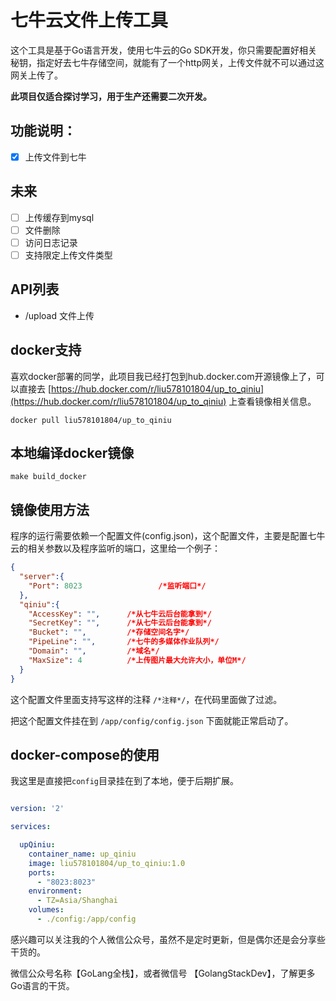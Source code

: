 # 七牛云文件上传工具

这个工具是基于Go语言开发，使用七牛云的Go SDK开发，你只需要配置好相关秘钥，指定好去七牛存储空间，就能有了一个http网关，上传文件就不可以通过这网关上传了。

**此项目仅适合探讨学习，用于生产还需要二次开发。**

## 功能说明：

- [x] 上传文件到七牛


## 未来

- [ ] 上传缓存到mysql
- [ ] 文件删除
- [ ] 访问日志记录
- [ ] 支持限定上传文件类型

## API列表
- /upload 文件上传


## docker支持

喜欢docker部署的同学，此项目我已经打包到hub.docker.com开源镜像上了，可以直接去 [https://hub.docker.com/r/liu578101804/up_to_qiniu](https://hub.docker.com/r/liu578101804/up_to_qiniu)
 上查看镜像相关信息。

```
docker pull liu578101804/up_to_qiniu
```

## 本地编译docker镜像


```
make build_docker
```

## 镜像使用方法

程序的运行需要依赖一个配置文件(config.json)，这个配置文件，主要是配置七牛云的相关参数以及程序监听的端口，这里给一个例子：

```json
{
  "server":{
    "Port": 8023                 /*监听端口*/
  },
  "qiniu":{
    "AccessKey": "",      /*从七牛云后台能拿到*/
    "SecretKey": "",      /*从七牛云后台能拿到*/
    "Bucket": "",         /*存储空间名字*/
    "PipeLine": "",       /*七牛的多媒体作业队列*/
    "Domain": "",         /*域名*/
    "MaxSize": 4          /*上传图片最大允许大小，单位M*/
  }
}
```

这个配置文件里面支持写这样的注释 `/*注释*/`，在代码里面做了过滤。

把这个配置文件挂在到 `/app/config/config.json` 下面就能正常启动了。

## docker-compose的使用 

我这里是直接把`config`目录挂在到了本地，便于后期扩展。

```yaml

version: '2'

services:

  upQiniu:
    container_name: up_qiniu
    image: liu578101804/up_to_qiniu:1.0
    ports:
      - "8023:8023"
    environment:
      - TZ=Asia/Shanghai
    volumes:
      - ./config:/app/config


```

感兴趣可以关注我的个人微信公众号，虽然不是定时更新，但是偶尔还是会分享些干货的。

微信公众号名称【GoLang全栈】，或者微信号 【GolangStackDev】，了解更多Go语言的干货。
